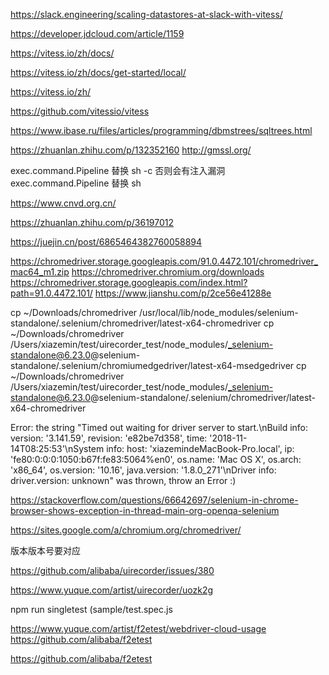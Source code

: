 https://slack.engineering/scaling-datastores-at-slack-with-vitess/

https://developer.jdcloud.com/article/1159

https://vitess.io/zh/docs/

https://vitess.io/zh/docs/get-started/local/

https://vitess.io/zh/

https://github.com/vitessio/vitess


https://www.ibase.ru/files/articles/programming/dbmstrees/sqltrees.html


https://zhuanlan.zhihu.com/p/132352160
http://gmssl.org/


exec.command.Pipeline  替换 sh -c
否则会有注入漏洞
exec.command.Pipeline  替换 sh 

https://www.cnvd.org.cn/

https://zhuanlan.zhihu.com/p/36197012

https://juejin.cn/post/6865464382760058894



https://chromedriver.storage.googleapis.com/91.0.4472.101/chromedriver_mac64_m1.zip
https://chromedriver.chromium.org/downloads
https://chromedriver.storage.googleapis.com/index.html?path=91.0.4472.101/
https://www.jianshu.com/p/2ce56e41288e


 cp ~/Downloads/chromedriver  /usr/local/lib/node_modules/selenium-standalone/.selenium/chromedriver/latest-x64-chromedriver
 cp ~/Downloads/chromedriver  /Users/xiazemin/test/uirecorder_test/node_modules/_selenium-standalone@6.23.0@selenium-standalone/.selenium/chromiumedgedriver/latest-x64-msedgedriver
  cp ~/Downloads/chromedriver  /Users/xiazemin/test/uirecorder_test/node_modules/_selenium-standalone@6.23.0@selenium-standalone/.selenium/chromedriver/latest-x64-chromedriver


Error: the string "Timed out waiting for driver server to start.\nBuild info: version: '3.141.59', revision: 'e82be7d358', time: '2018-11-14T08:25:53'\nSystem info: host: 'xiazemindeMacBook-Pro.local', ip: 'fe80:0:0:0:1050:b67f:fe83:5064%en0', os.name: 'Mac OS X', os.arch: 'x86_64', os.version: '10.16', java.version: '1.8.0_271'\nDriver info: driver.version: unknown" was thrown, throw an Error :)


https://stackoverflow.com/questions/66642697/selenium-in-chrome-browser-shows-exception-in-thread-main-org-openqa-selenium

https://sites.google.com/a/chromium.org/chromedriver/

版本版本号要对应


https://github.com/alibaba/uirecorder/issues/380

https://www.yuque.com/artist/uirecorder/uozk2g

npm run singletest \(sample/test.spec.js


https://www.yuque.com/artist/f2etest/webdriver-cloud-usage
https://github.com/alibaba/f2etest

https://github.com/alibaba/f2etest
